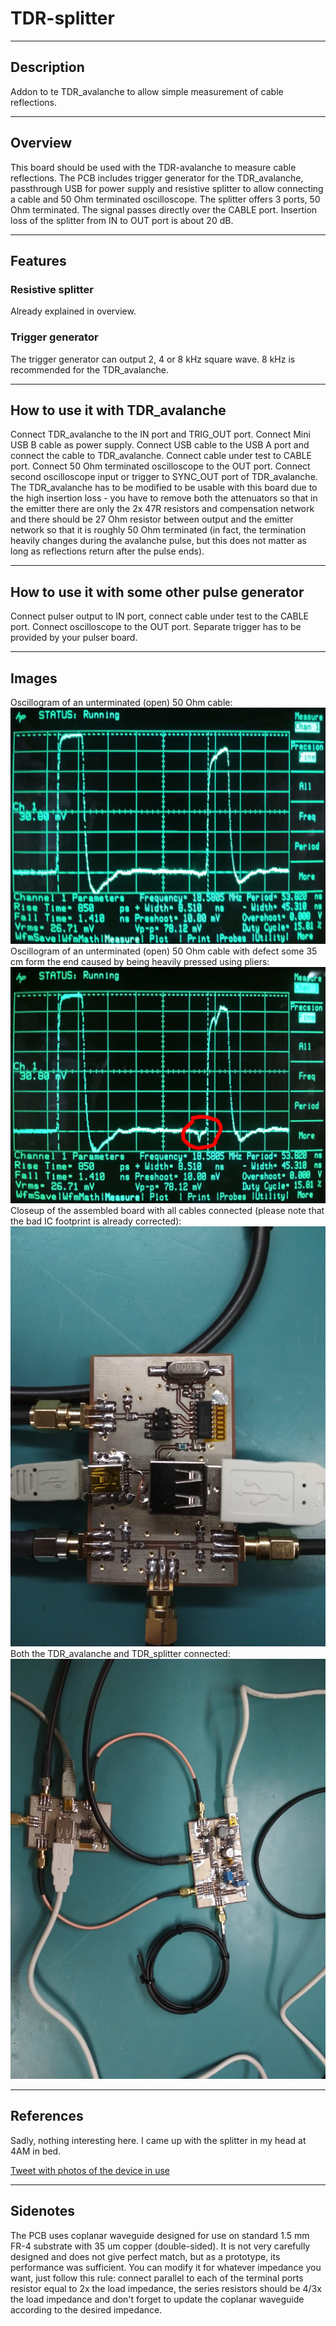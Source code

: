 # TDR-splitter
----
## Description
Addon to te TDR_avalanche to allow simple measurement of cable reflections.

----
## Overview
This board should be used with the TDR-avalanche to measure cable reflections. The PCB includes trigger generator for the TDR_avalanche, passthrough USB for power supply and resistive splitter to allow connecting a cable and 50 Ohm terminated oscilloscope. The splitter offers 3 ports, 50 Ohm terminated. The signal passes directly over the CABLE port. Insertion loss of the splitter from IN to OUT port is about 20 dB.

----
## Features
### Resistive splitter
Already explained in overview.

### Trigger generator
The trigger generator can output 2, 4 or 8 kHz square wave. 8 kHz is recommended for the TDR_avalanche.

----
## How to use it with TDR_avalanche
Connect TDR_avalanche to the IN port and TRIG\_OUT port. Connect Mini USB B cable as power supply. Connect USB cable to the USB A port and connect the cable to TDR\_avalanche. Connect cable under test to CABLE port. Connect 50 Ohm terminated oscilloscope to the OUT port. Connect second oscilloscope input or trigger to SYNC\_OUT port of TDR\_avalanche. The TDR\_avalanche has to be modified to be usable with this board due to the high insertion loss - you have to remove both the attenuators so that in the emitter there are only the 2x 47R resistors and compensation network and there should be 27 Ohm resistor between output and the emitter network so that it is roughly 50 Ohm terminated (in fact, the termination heavily changes during the avalanche pulse, but this does not matter as long as reflections return after the pulse ends).

----
## How to use it with some other pulse generator
Connect pulser output to IN port, connect cable under test to the CABLE port. Connect oscilloscope to the OUT port. Separate trigger has to be provided by your pulser board.

----
## Images
Oscillogram of an unterminated (open) 50 Ohm cable:
![Oscillogram of an unterminated (open) 50 Ohm cable](/images/unterminated_cable.jpg)
Oscillogram of an unterminated (open) 50 Ohm cable with defect some 35 cm form the end caused by being heavily pressed using pliers:
![Oscillogram of an unterminated (open) 50 Ohm cable with defect some 35 cm form the end caused by being heavily pressed using pliers](/images/unterminated_cable_pressed.jpg)
Closeup of the assembled board with all cables connected (please note that the bad IC footprint is already corrected):
![Closeup of the assembled board with all cables connected (please note that the bad IC footprint is already corrected)](/images/assembled_connected_closeup.jpg)
Both the TDR\_avalanche and TDR\_splitter connected:
![Both the TDR\_avalanche and TDR\_splitter connected](/images/assembled_connected.jpg)

----
## References
Sadly, nothing interesting here. I came up with the splitter in my head at 4AM in bed.

[Tweet with photos of the device in use](https://twitter.com/polasek_petr/status/1066757945915072512)

----
## Sidenotes
The PCB uses coplanar waveguide designed for use on standard 1.5 mm FR-4 substrate with 35 um copper (double-sided). It is not very carefully designed and does not give perfect match, but as a prototype, its performance was sufficient. You can modify it for whatever impedance you want, just follow this rule: connect parallel to each of the terminal ports resistor equal to 2x the load impedance, the series resistors should be 4/3x the load impedance and don't forget to update the coplanar waveguide according to the desired impedance.